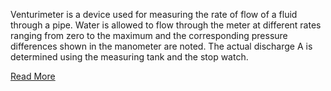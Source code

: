 Venturimeter is a device used for measuring the rate of flow of a fluid through a pipe. Water is allowed to flow through the meter at different rates ranging from zero to the maximum and the corresponding pressure differences shown in the manometer are noted. The actual discharge A is determined using the measuring tank and the stop watch.

[Read More](docs/2.Venturi_meter.pdf)

